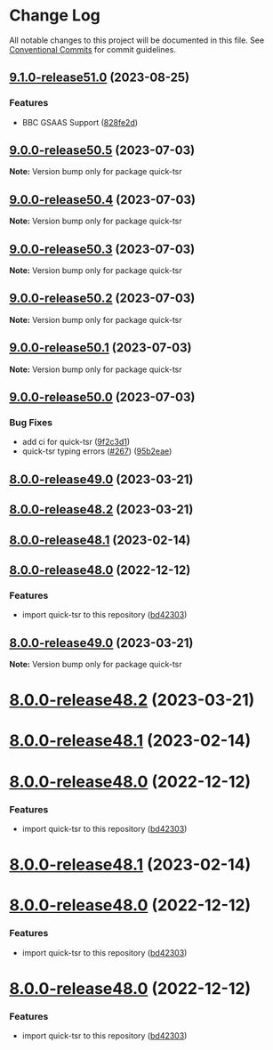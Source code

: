 # Change Log

All notable changes to this project will be documented in this file.
See [Conventional Commits](https://conventionalcommits.org) for commit guidelines.

## [9.1.0-release51.0](https://github.com/nrkno/sofie-timeline-state-resolver/compare/9.0.0-release50.5...9.1.0-release51.0) (2023-08-25)


### Features

* BBC GSAAS Support ([828fe2d](https://github.com/nrkno/sofie-timeline-state-resolver/commit/828fe2d4e6df04c9ff1daeeb42e05e2ad2084955))



## [9.0.0-release50.5](https://github.com/nrkno/sofie-timeline-state-resolver/compare/9.0.0-release50.4...9.0.0-release50.5) (2023-07-03)

**Note:** Version bump only for package quick-tsr

## [9.0.0-release50.4](https://github.com/nrkno/sofie-timeline-state-resolver/compare/9.0.0-release50.3...9.0.0-release50.4) (2023-07-03)

**Note:** Version bump only for package quick-tsr

## [9.0.0-release50.3](https://github.com/nrkno/sofie-timeline-state-resolver/compare/9.0.0-release50.2...9.0.0-release50.3) (2023-07-03)

**Note:** Version bump only for package quick-tsr

## [9.0.0-release50.2](https://github.com/nrkno/sofie-timeline-state-resolver/compare/9.0.0-release50.1...9.0.0-release50.2) (2023-07-03)

**Note:** Version bump only for package quick-tsr

## [9.0.0-release50.1](https://github.com/nrkno/sofie-timeline-state-resolver/compare/9.0.0-release50.0...9.0.0-release50.1) (2023-07-03)

**Note:** Version bump only for package quick-tsr

## [9.0.0-release50.0](https://github.com/nrkno/sofie-timeline-state-resolver/compare/3.5.1...9.0.0-release50.0) (2023-07-03)

### Bug Fixes

- add ci for quick-tsr ([9f2c3d1](https://github.com/nrkno/sofie-timeline-state-resolver/commit/9f2c3d1f6606af55228d96be5a064b585e6f8287))
- quick-tsr typing errors ([#267](https://github.com/nrkno/sofie-timeline-state-resolver/issues/267)) ([95b2eae](https://github.com/nrkno/sofie-timeline-state-resolver/commit/95b2eae93450db5f6f4d9f26c96380fa56b08a03))

## [8.0.0-release49.0](https://github.com/nrkno/sofie-timeline-state-resolver/compare/8.0.0-release48.2...8.0.0-release49.0) (2023-03-21)

## [8.0.0-release48.2](https://github.com/nrkno/sofie-timeline-state-resolver/compare/7.5.0...8.0.0-release48.2) (2023-03-21)

## [8.0.0-release48.1](https://github.com/nrkno/sofie-timeline-state-resolver/compare/7.5.0-release47.6...8.0.0-release48.1) (2023-02-14)

## [8.0.0-release48.0](https://github.com/nrkno/sofie-timeline-state-resolver/compare/3.0.3...8.0.0-release48.0) (2022-12-12)

### Features

- import quick-tsr to this repository ([bd42303](https://github.com/nrkno/sofie-timeline-state-resolver/commit/bd42303dc68054db530d10ccc590f63017b15afe))

## [8.0.0-release49.0](https://github.com/nrkno/sofie-timeline-state-resolver/compare/8.0.0-release48.2...8.0.0-release49.0) (2023-03-21)

**Note:** Version bump only for package quick-tsr

# [8.0.0-release48.2](https://github.com/nrkno/sofie-timeline-state-resolver/compare/7.5.0...8.0.0-release48.2) (2023-03-21)

# [8.0.0-release48.1](https://github.com/nrkno/sofie-timeline-state-resolver/compare/7.5.0-release47.6...8.0.0-release48.1) (2023-02-14)

# [8.0.0-release48.0](https://github.com/nrkno/sofie-timeline-state-resolver/compare/7.5.0-release47.3...8.0.0-release48.0) (2022-12-12)

### Features

- import quick-tsr to this repository ([bd42303](https://github.com/nrkno/sofie-timeline-state-resolver/commit/bd42303dc68054db530d10ccc590f63017b15afe))

# [8.0.0-release48.1](https://github.com/nrkno/sofie-timeline-state-resolver/compare/7.5.0-release47.6...8.0.0-release48.1) (2023-02-14)

# [8.0.0-release48.0](https://github.com/nrkno/sofie-timeline-state-resolver/compare/7.5.0-release47.3...8.0.0-release48.0) (2022-12-12)

### Features

- import quick-tsr to this repository ([bd42303](https://github.com/nrkno/sofie-timeline-state-resolver/commit/bd42303dc68054db530d10ccc590f63017b15afe))

# [8.0.0-release48.0](https://github.com/nrkno/sofie-timeline-state-resolver/compare/7.5.0-release47.3...8.0.0-release48.0) (2022-12-12)

### Features

- import quick-tsr to this repository ([bd42303](https://github.com/nrkno/sofie-timeline-state-resolver/commit/bd42303dc68054db530d10ccc590f63017b15afe))
